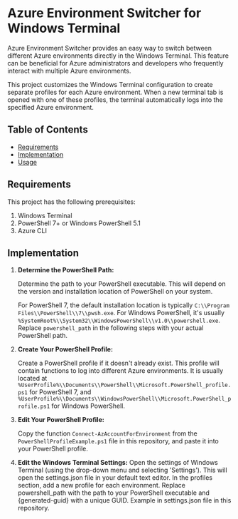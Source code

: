 # Azure Environment Switcher for Windows Terminal

Azure Environment Switcher provides an easy way to switch between different Azure environments directly in the Windows Terminal. This feature can be beneficial for Azure administrators and developers who frequently interact with multiple Azure environments.

This project customizes the Windows Terminal configuration to create separate profiles for each Azure environment. When a new terminal tab is opened with one of these profiles, the terminal automatically logs into the specified Azure environment.

## Table of Contents

- [Requirements](#requirements)
- [Implementation](#implementation)
- [Usage](#usage)

## Requirements

This project has the following prerequisites:

1. Windows Terminal
2. PowerShell 7+ or Windows PowerShell 5.1
3. Azure CLI

## Implementation

1. **Determine the PowerShell Path:** 

   Determine the path to your PowerShell executable. This will depend on the version and installation location of PowerShell on your system. 

   For PowerShell 7, the default installation location is typically `C:\\Program Files\\PowerShell\\7\\pwsh.exe`. For Windows PowerShell, it's usually `%SystemRoot%\\System32\\WindowsPowerShell\\v1.0\\powershell.exe`. Replace `powershell_path` in the following steps with your actual PowerShell path.

2. **Create Your PowerShell Profile:**

   Create a PowerShell profile if it doesn't already exist. This profile will contain functions to log into different Azure environments. It is usually located at `%UserProfile%\\Documents\\PowerShell\\Microsoft.PowerShell_profile.ps1` for PowerShell 7, and `%UserProfile%\\Documents\\WindowsPowerShell\\Microsoft.PowerShell_profile.ps1` for Windows PowerShell.

3. **Edit Your PowerShell Profile:**

    Copy the function `Connect-AzAccountForEnvironment` from the `PowerShellProfileExample.ps1` file in this repository, and paste it into your PowerShell profile.

4. **Edit the Windows Terminal Settings:**
   Open the settings of Windows Terminal (using the drop-down menu and selecting 'Settings'). This will open the settings.json file in your default text editor.
In the profiles section, add a new profile for each environment. Replace powershell_path with the path to your PowerShell executable and {generated-guid} with a unique GUID. Example in settings.json file in this repository.
